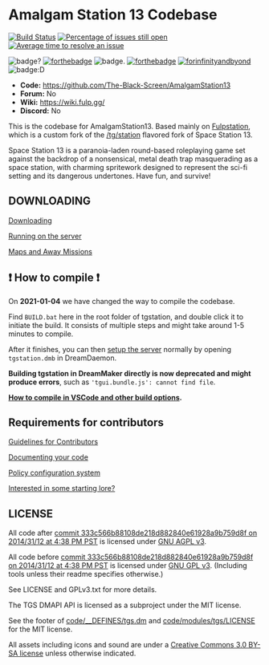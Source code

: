 # Amalgam Station 13 Codebase

[![Build Status](https://github.com/The-Black-Screen/AmalgamStation13/workflows/CI%20Suite/badge.svg)](https://github.com/The-Black-Station/AmalgamStation13/actions?query=event%3Apush+branch%3Amaster)
[![Percentage of issues still open](https://isitmaintained.com/badge/open/The-Black-Screen/AmalgamStation13.svg)](https://isitmaintained.com/project/The-Black-Screen/AmalgamStation13 "Percentage of issues still open")
[![Average time to resolve an issue](https://isitmaintained.com/badge/resolution/The-Black-Screen/AmalgamStation13.svg)](https://isitmaintained.com/project/The-Black-Screen/AmalgamStation13 "Average time to resolve an issue")

![badge?](https://forthebadge.com/images/badges/0-percent-optimized.svg)	[![forthebadge](https://forthebadge.com/images/badges/built-with-resentment.svg)](https://forthebadge.com)	![badge.](https://forthebadge.com/images/badges/contains-tasty-spaghetti-code.svg)	[![forthebadge](https://forthebadge.com/images/badges/contains-technical-debt.svg)](https://user-images.githubusercontent.com/8171642/50290880-ffef5500-043a-11e9-8270-a2e5b697c86c.png)	[![forinfinityandbyond](https://user-images.githubusercontent.com/5211576/29499758-4efff304-85e6-11e7-8267-62919c3688a9.gif)](https://www.reddit.com/r/SS13/comments/5oplxp/what_is_the_main_problem_with_byond_as_an_engine/dclbu1a)	![badge:D](https://forthebadge.com/images/badges/powered-by-black-magic.svg)	

* **Code:** https://github.com/The-Black-Screen/AmalgamStation13
* **Forum:** No
* **Wiki:** https://wiki.fulp.gg/
* **Discord:** No

This is the codebase for AmalgamStation13. Based mainly on [Fulpstation](https://github.com/fulpstation/fulpstation), which is a custom fork of the [/tg/station](https://github.com/tgstation/tgstation) flavored fork of Space Station 13.

Space Station 13 is a paranoia-laden round-based roleplaying game set against the backdrop of a nonsensical, metal death trap masquerading as a space station, with charming spritework designed to represent the sci-fi setting and its dangerous undertones. Have fun, and survive!

## DOWNLOADING
[Downloading](.github/guides/DOWNLOADING.md)

[Running on the server](.github/guides/RUNNING_A_SERVER.md)

[Maps and Away Missions](.github/guides/MAPS_AND_AWAY_MISSIONS.md)

## :exclamation: How to compile :exclamation:

On **2021-01-04** we have changed the way to compile the codebase.

Find `BUILD.bat` here in the root folder of tgstation, and double click it to initiate the build. It consists of multiple steps and might take around 1-5 minutes to compile.

After it finishes, you can then [setup the server](.github/RUNNING_A_SERVER.md) normally by opening `tgstation.dmb` in DreamDaemon.

**Building tgstation in DreamMaker directly is now deprecated and might produce errors**, such as `'tgui.bundle.js': cannot find file`.

**[How to compile in VSCode and other build options](tools/build/README.md).**

## Requirements for contributors
[Guidelines for Contributors](.github/CONTRIBUTING.md)

[Documenting your code](.github/AUTODOC_GUIDE.md)

[Policy configuration system](.github/POLICYCONFIG.md)

[Interested in some starting lore?](https://github.com/tgstation/common_core)

## LICENSE

All code after [commit 333c566b88108de218d882840e61928a9b759d8f on 2014/31/12 at 4:38 PM PST](https://github.com/fulpstation/fulpstation/commit/333c566b88108de218d882840e61928a9b759d8f) is licensed under [GNU AGPL v3](https://www.gnu.org/licenses/agpl-3.0.html).

All code before [commit 333c566b88108de218d882840e61928a9b759d8f on 2014/31/12 at 4:38 PM PST](https://github.com/fulpstation/fulpstation/commit/333c566b88108de218d882840e61928a9b759d8f) is licensed under [GNU GPL v3](https://www.gnu.org/licenses/gpl-3.0.html).
(Including tools unless their readme specifies otherwise.)

See LICENSE and GPLv3.txt for more details.

The TGS DMAPI API is licensed as a subproject under the MIT license.

See the footer of [code/__DEFINES/tgs.dm](./code/__DEFINES/tgs.dm) and [code/modules/tgs/LICENSE](./code/modules/tgs/LICENSE) for the MIT license.

All assets including icons and sound are under a [Creative Commons 3.0 BY-SA license](https://creativecommons.org/licenses/by-sa/3.0/) unless otherwise indicated.

